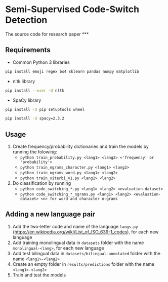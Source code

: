 # Semi-Supervised Code-Switch Detection

The source code for research paper ***

## Requirements
- Common Python 3 libraries
```sh
pip install emoji regex bs4 sklearn pandas numpy matplotlib 
```
- nltk library
```sh
pip install --user -U nltk
```

- SpaCy library
```sh
pip install -U pip setuptools wheel

pip install -U spacy=2.3.2
```

## Usage
1. Create frequency/probability dictionaries and train the models by running the folowing:
	- ```python train_probability.py <lang1> <lang2> <'frequency' or 'probability'>```
	- ```python train_ngrams_character.py <lang1> <lang2>```
	- ```python train_ngrams_word.py <lang1> <lang2>```
	- ```python train_viterbi_v1.py <lang1> <lang2>```
2. Do classification by running
	- ```python code_switching_*.py <lang1> <lang2> <evaluation-dataset>```
	- ```python code_switching_*_ngrams.py <lang1> <lang2> <evaluation-dataset> <n> for word and character n-grams```

## Adding a new language pair
1. Add the two-letter code and name of the language ```langs.py``` (https://en.wikipedia.org/wiki/List_of_ISO_639-1_codes), for each new language
2. Add training monolingual data in ```datasets``` folder with the name ```monolingual-<lang>```, for each new language
3. Add test bilingual data in ```datasets/bilingual-annotated``` folder with the name  ```<lang1>-<lang2>```
4. Create an empty folder in ```results/predictions``` folder with the name ```<lang1>-<lang2>```
5. Train and test the models
